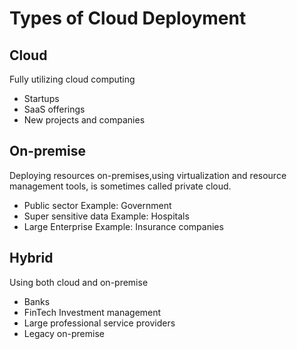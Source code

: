 # Types of Cloud Deployment

## Cloud

Fully utilizing cloud computing

- Startups
- SaaS offerings
- New projects and companies

## On-premise

Deploying resources on-premises,using virtualization and resource management tools, is sometimes called private cloud.

- Public sector Example: Government
- Super sensitive data Example: Hospitals
- Large Enterprise Example: Insurance companies

## Hybrid

Using both cloud and on-premise

- Banks
- FinTech Investment management
- Large professional service providers
- Legacy on-premise